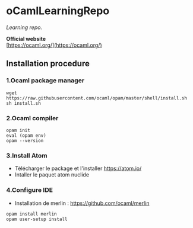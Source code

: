 # oCamlLearningRepo

*Learning repo.*

**Official website**  
[https://ocaml.org/](https://ocaml.org/)

## Installation procedure
### 1.Ocaml package manager
```console
wget https://raw.githubusercontent.com/ocaml/opam/master/shell/install.sh
sh install.sh
```
### 2.Ocaml compiler
```console
opam init
eval (opam env)
opam --version
```
### 3.Install Atom
* Télécharger le package et l'installer https://atom.io/
* Intaller le paquet atom nuclide

### 4.Configure IDE
* Installation de merlin  : https://github.com/ocaml/merlin
```console
opam install merlin
opam user-setup install
```


